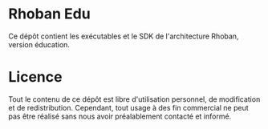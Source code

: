 Rhoban Edu
==========

Ce dépôt contient les exécutables et le SDK de l'architecture Rhoban,
version éducation.

Licence
=======

Tout le contenu de ce dépôt est libre d'utilisation personnel, de modification
et de redistribution. Cependant, tout usage à des fin commercial ne peut pas
être réalisé sans nous avoir préalablement contacté et informé.

